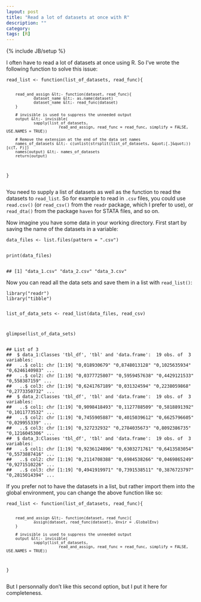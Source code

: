 ```yaml
---
layout: post
title: "Read a lot of datasets at once with R"
description: ""
category: 
tags: [R]
---
```

{% include JB/setup %}




<p>I often have to read a lot of datasets at once using R. So I’ve wrote the following function to solve this issue:</p>
<pre class="r"><code>read_list &lt;- function(list_of_datasets, read_func){

        read_and_assign &lt;- function(dataset, read_func){
                dataset_name &lt;- as.name(dataset)
                dataset_name &lt;- read_func(dataset)
        }

        # invisible is used to suppress the unneeded output
        output &lt;- invisible(
                sapply(list_of_datasets,
                           read_and_assign, read_func = read_func, simplify = FALSE, USE.NAMES = TRUE))

        # Remove the extension at the end of the data set names
        names_of_datasets &lt;- c(unlist(strsplit(list_of_datasets, &quot;[.]&quot;))[c(T, F)])
        names(output) &lt;- names_of_datasets
        return(output)
}</code></pre>
<p>You need to supply a list of datasets as well as the function to read the datasets to <code>read_list</code>. So for example to read in <code>.csv</code> files, you could use <code>read.csv()</code> (or <code>read_csv()</code> from the <code>readr</code> package, which I prefer to use), or <code>read_dta()</code> from the package <code>haven</code> for STATA files, and so on.</p>
<p>Now imagine you have some data in your working directory. First start by saving the name of the datasets in a variable:</p>
<pre class="r"><code>data_files &lt;- list.files(pattern = &quot;.csv&quot;)

print(data_files)</code></pre>
<pre><code>## [1] &quot;data_1.csv&quot; &quot;data_2.csv&quot; &quot;data_3.csv&quot;</code></pre>
<p>Now you can read all the data sets and save them in a list with <code>read_list()</code>:</p>
<pre class="r"><code>library(&quot;readr&quot;)
library(&quot;tibble&quot;)

list_of_data_sets &lt;- read_list(data_files, read_csv)


glimpse(list_of_data_sets)</code></pre>
<pre><code>## List of 3
##  $ data_1:Classes 'tbl_df', 'tbl' and 'data.frame':  19 obs. of  3 variables:
##   ..$ col1: chr [1:19] &quot;0,018930679&quot; &quot;0,8748013128&quot; &quot;0,1025635934&quot; &quot;0,6246140983&quot; ...
##   ..$ col2: chr [1:19] &quot;0,0377725807&quot; &quot;0,5959457638&quot; &quot;0,4429121533&quot; &quot;0,558387159&quot; ...
##   ..$ col3: chr [1:19] &quot;0,6241767189&quot; &quot;0,031324594&quot; &quot;0,2238059868&quot; &quot;0,2773350732&quot; ...
##  $ data_2:Classes 'tbl_df', 'tbl' and 'data.frame':  19 obs. of  3 variables:
##   ..$ col1: chr [1:19] &quot;0,9098418493&quot; &quot;0,1127788509&quot; &quot;0,5818891392&quot; &quot;0,1011773532&quot; ...
##   ..$ col2: chr [1:19] &quot;0,7455905887&quot; &quot;0,4015039612&quot; &quot;0,6625796605&quot; &quot;0,029955339&quot; ...
##   ..$ col3: chr [1:19] &quot;0,327232932&quot; &quot;0,2784035673&quot; &quot;0,8092386735&quot; &quot;0,1216045306&quot; ...
##  $ data_3:Classes 'tbl_df', 'tbl' and 'data.frame':  19 obs. of  3 variables:
##   ..$ col1: chr [1:19] &quot;0,9236124896&quot; &quot;0,6303271761&quot; &quot;0,6413583054&quot; &quot;0,5573887416&quot; ...
##   ..$ col2: chr [1:19] &quot;0,2114708388&quot; &quot;0,6984538266&quot; &quot;0,0469865249&quot; &quot;0,9271510226&quot; ...
##   ..$ col3: chr [1:19] &quot;0,4941919971&quot; &quot;0,7391538511&quot; &quot;0,3876723797&quot; &quot;0,2815014394&quot; ...</code></pre>
<p>If you prefer not to have the datasets in a list, but rather import them into the global environment, you can change the above function like so:</p>
<pre class="r"><code>read_list &lt;- function(list_of_datasets, read_func){

        read_and_assign &lt;- function(dataset, read_func){
                assign(dataset, read_func(dataset), envir = .GlobalEnv)
        }

        # invisible is used to suppress the unneeded output
        output &lt;- invisible(
                sapply(list_of_datasets,
                           read_and_assign, read_func = read_func, simplify = FALSE, USE.NAMES = TRUE))

}</code></pre>
<p>But I personnally don’t like this second option, but I put it here for completeness.</p>

